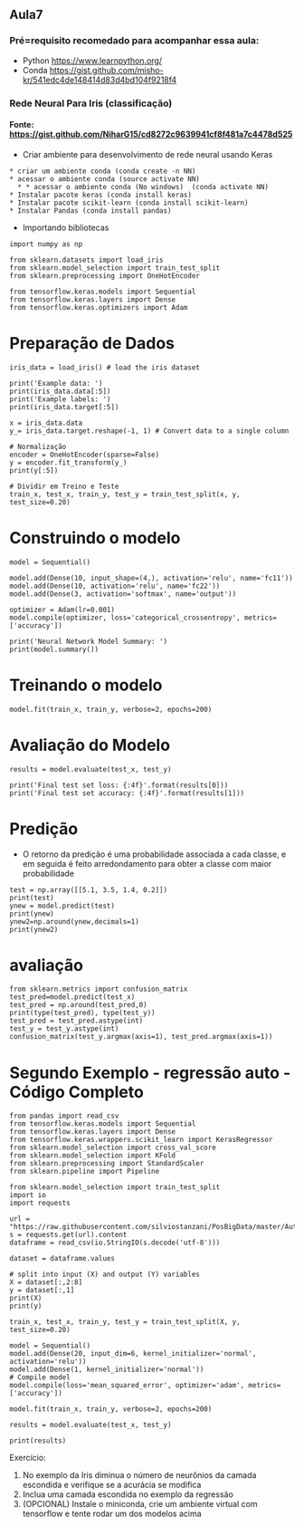 ## Aula7

### Pré=requisito recomedado para acompanhar essa aula: 

* Python https://www.learnpython.org/
* Conda https://gist.github.com/misho-kr/541edc4de148414d83d4bd104f9218f4

### Rede Neural Para Iris (classificação)

#### Fonte:  https://gist.github.com/NiharG15/cd8272c9639941cf8f481a7c4478d525

* Criar ambiente para desenvolvimento de rede neural usando Keras
```
* criar um ambiente conda (conda create -n NN)
* acessar o ambiente conda (source activate NN)
  * * acessar o ambiente conda (No windows)  (conda activate NN)
* Instalar pacote keras (conda install keras)
* Instalar pacote scikit-learn (conda install scikit-learn)
* Instalar Pandas (conda install pandas)
```

* Importando bibliotecas

```
import numpy as np

from sklearn.datasets import load_iris
from sklearn.model_selection import train_test_split
from sklearn.preprocessing import OneHotEncoder

from tensorflow.keras.models import Sequential
from tensorflow.keras.layers import Dense
from tensorflow.keras.optimizers import Adam
```

# Preparação de Dados
```
iris_data = load_iris() # load the iris dataset

print('Example data: ')
print(iris_data.data[:5])
print('Example labels: ')
print(iris_data.target[:5])

x = iris_data.data
y_= iris_data.target.reshape(-1, 1) # Convert data to a single column

# Normalização
encoder = OneHotEncoder(sparse=False)
y = encoder.fit_transform(y_)
print(y[:5])

# Dividir em Treino e Teste
train_x, test_x, train_y, test_y = train_test_split(x, y, test_size=0.20)
```

# Construindo o modelo
```
model = Sequential()

model.add(Dense(10, input_shape=(4,), activation='relu', name='fc11'))
model.add(Dense(10, activation='relu', name='fc22'))
model.add(Dense(3, activation='softmax', name='output'))

optimizer = Adam(lr=0.001)
model.compile(optimizer, loss='categorical_crossentropy', metrics=['accuracy'])

print('Neural Network Model Summary: ')
print(model.summary())
```

# Treinando o modelo
```
model.fit(train_x, train_y, verbose=2, epochs=200)
```

# Avaliação do Modelo
```
results = model.evaluate(test_x, test_y)

print('Final test set loss: {:4f}'.format(results[0]))
print('Final test set accuracy: {:4f}'.format(results[1]))
```

# Predição
* O retorno da predição é uma probabilidade associada a cada classe, e em seguida é feito arredondamento para obter a classe com maior probabilidade
```
test = np.array([[5.1, 3.5, 1.4, 0.2]])
print(test)
ynew = model.predict(test)
print(ynew)
ynew2=np.around(ynew,decimals=1)
print(ynew2)
```

# avaliação
```
from sklearn.metrics import confusion_matrix
test_pred=model.predict(test_x)
test_pred = np.around(test_pred,0)
print(type(test_pred), type(test_y))
test_pred = test_pred.astype(int)
test_y = test_y.astype(int)
confusion_matrix(test_y.argmax(axis=1), test_pred.argmax(axis=1))

```
# Segundo Exemplo - regressão auto - Código Completo
```
from pandas import read_csv
from tensorflow.keras.models import Sequential
from tensorflow.keras.layers import Dense
from tensorflow.keras.wrappers.scikit_learn import KerasRegressor
from sklearn.model_selection import cross_val_score
from sklearn.model_selection import KFold
from sklearn.preprocessing import StandardScaler
from sklearn.pipeline import Pipeline

from sklearn.model_selection import train_test_split
import io
import requests

url = "https://raw.githubusercontent.com/silviostanzani/PosBigData/master/Auto2.csv"
s = requests.get(url).content
dataframe = read_csv(io.StringIO(s.decode('utf-8')))

dataset = dataframe.values

# split into input (X) and output (Y) variables
X = dataset[:,2:8]
y = dataset[:,1]
print(X)
print(y)

train_x, test_x, train_y, test_y = train_test_split(X, y, test_size=0.20)

model = Sequential()
model.add(Dense(20, input_dim=6, kernel_initializer='normal', activation='relu'))
model.add(Dense(1, kernel_initializer='normal'))
# Compile model
model.compile(loss='mean_squared_error', optimizer='adam', metrics=['accuracy'])

model.fit(train_x, train_y, verbose=2, epochs=200)

results = model.evaluate(test_x, test_y)

print(results)
```

Exercício: 

1) No exemplo da Iris diminua o número de neurônios da camada escondida e verifique se a acurácia se modifica
2) Inclua uma camada escondida no exemplo da regressão
3) (OPCIONAL) Instale o miniconda, crie um ambiente virtual com tensorflow e tente rodar um dos modelos acima
